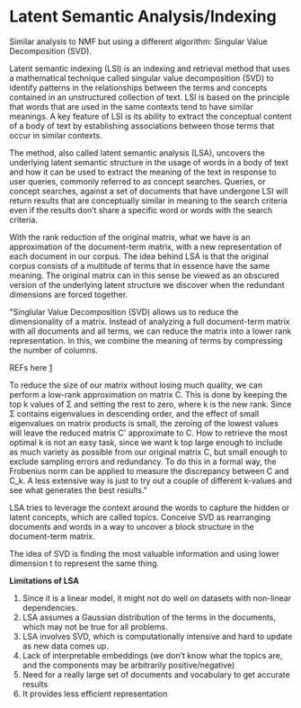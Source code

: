 # Latent Semantic Analysis/Indexing

Similar analysis to NMF but using a different algorithm: Singular Value Decomposition (SVD).

Latent semantic indexing (LSI) is an indexing and retrieval method that uses a mathematical technique called singular value decomposition (SVD) to identify patterns in the relationships between the terms and concepts contained in an unstructured collection of text. LSI is based on the principle that words that are used in the same contexts tend to have similar meanings. A key feature of LSI is its ability to extract the conceptual content of a body of text by establishing associations between those terms that occur in similar contexts.

The method, also called latent semantic analysis (LSA), uncovers the underlying latent semantic structure in the usage of words in a body of text and how it can be used to extract the meaning of the text in response to user queries, commonly referred to as concept searches. Queries, or concept searches, against a set of documents that have undergone LSI will return results that are conceptually similar in meaning to the search criteria even if the results don’t share a specific word or words with the search criteria.

With the rank reduction of the original matrix, what we have is an approximation of the document-term matrix, with a new representation of each document in our corpus. The idea behind LSA is that the original corpus consists of a multitude of terms that in essence have the same meaning. The original matrix can in this sense be viewed as an obscured version of the underlying latent structure we discover when the redundant dimensions are forced together.

"Singlular Value Decomposition (SVD) allows us to reduce the dimensionality of a matrix. Instead of analyzing a full document-term matrix with all documents and all terms, we can reduce the matrix into a lower rank representation. In this, we combine the meaning of terms by compressing the number of columns.



REFs here [1](https://simonpaarlberg.com)

To reduce the size of our matrix without losing much quality, we can perform a low-rank approximation on matrix C. This is done by keeping the top k values of Σ and setting the rest to zero, where k is the new rank. Since Σ contains eigenvalues in descending order, and the effect of small eigenvalues on matrix products is small, the zeroing of the lowest values will leave the reduced matrix C' approximate to C. How to retrieve the most optimal k is not an easy task, since we want k top large enough to include as much variety as possible from our original matrix C, but small enough to exclude sampling errors and redundancy. To do this in a formal way, the Frobenius norm can be applied to measure the discrepancy between C and C_k. A less extensive way is just to try out a couple of different k-values and see what generates the best results."

LSA tries to leverage the context around the words to capture the hidden or latent concepts, which are called topics. Conceive SVD as rearranging documents and words in a way to uncover a block structure in the document-term matrix. 

The idea of SVD is finding the most valuable information and using lower dimension t to represent the same thing. 

**Limitations of LSA**

1. Since it is a linear model, it might not do well on datasets with non-linear dependencies.
2. LSA assumes a Gaussian distribution of the terms in the documents, which may not be true for all problems.
3. LSA involves SVD, which is computationally intensive and hard to update as new data comes up.
4. Lack of interpretable embeddings (we don’t know what the topics are, and the components may be arbitrarily positive/negative)
5. Need for a really large set of documents and vocabulary to get accurate results
6. It provides less efficient representation
